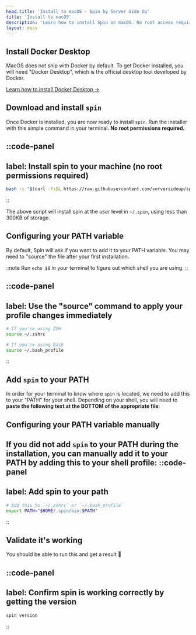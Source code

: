 ```yaml
---
head.title: 'Install to macOS - Spin by Server Side Up'
title: 'Install to macOS'
description: 'Learn how to install Spin on macOS. No root access required.'
layout: docs
---
```

## Install Docker Desktop
MacOS does not ship with Docker by default. To get Docker installed, you will need "Docker Desktop", which is the official desktop tool developed by Docker.

[Learn how to install Docker Desktop →](https://docs.docker.com/desktop/mac/install/)

## Download and install `spin`
Once Docker is installed, you are now ready to install `spin`. Run the installer with this simple command in your terminal. **No root permissions required.**

::code-panel
---
label: Install spin to your machine (no root permissions required)
---
```bash
bash -c "$(curl -fsSL https://raw.githubusercontent.com/serversideup/spin/main/tools/install.sh)"
```
::

The above script will install spin at the _user_ level in `~/.spin`, using less than 300KB of storage.

## Configuring your PATH variable
By default, Spin will ask if you want to add it to your PATH variable. You may need to "source" the file after your first installation.

::note
Run `echo $0` in your terminal to figure out which shell you are using.
::

::code-panel
---
label: Use the "source" command to apply your profile changes immediately
---
```bash
# If you're using ZSH
source ~/.zshrc

# If you're using Bash
source ~/.bash_profile
```
::

## Add `spin` to your PATH
In order for your terminal to know where `spin` is located, we need to add this to your "PATH" for your shell. Depending on your shell, you will need to **paste the following text at the BOTTOM of the appropriate file**:

## Configuring your PATH variable manually
If you did not add `spin` to your PATH during the installation, you can manually add it to your PATH by adding this to your shell profile:
::code-panel
---
label: Add spin to your path
---
```bash
# Add this to `~/.zshrc` or `~/.bash_profile`
export PATH="$HOME/.spin/bin:$PATH"
```
::

## Validate it's working
You should be able to run this and get a result 🥳

::code-panel
---
label: Confirm spin is working correctly by getting the version
---
```bash
spin version
```
::